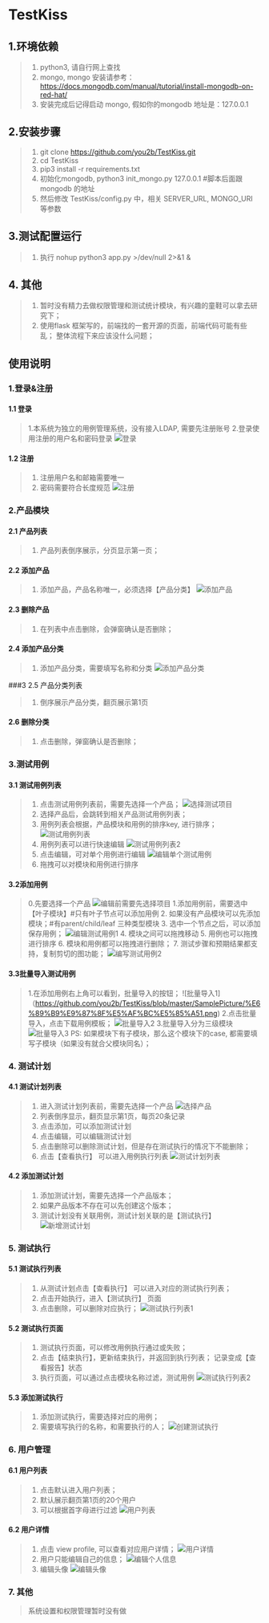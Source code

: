 # TestKiss

## 1.环境依赖
> 1. python3, 请自行网上查找
> 2. mongo, mongo 安装请参考：https://docs.mongodb.com/manual/tutorial/install-mongodb-on-red-hat/
> 3. 安装完成后记得启动 mongo, 假如你的mongodb 地址是：127.0.0.1

## 2.安装步骤
> 1. git clone https://github.com/you2b/TestKiss.git
> 2. cd TestKiss
> 3. pip3 install -r requirements.txt
> 4. 初始化mongodb, python3 init_mongo.py 127.0.0.1 #脚本后面跟mongodb 的地址
> 5. 然后修改 TestKiss/config.py 中，相关 SERVER_URL, MONGO_URI 等参数

## 3.测试配置运行
> 1. 执行 nohup python3 app.py >/dev/null 2>&1 &

## 4. 其他
> 1. 暂时没有精力去做权限管理和测试统计模块，有兴趣的童鞋可以拿去研究下；
> 2. 使用flask 框架写的，前端找的一套开源的页面，前端代码可能有些乱；
整体流程下来应该没什么问题；


## 使用说明
### 1.登录&注册
#### 1.1 登录
> 1.本系统为独立的用例管理系统，没有接入LDAP, 需要先注册账号
> 2.登录使用注册的用户名和密码登录
![登录](https://github.com/you2b/TestKiss/blob/master/SamplePicture/%E7%99%BB%E5%BD%95.jpeg)

#### 1.2 注册
> 1. 注册用户名和邮箱需要唯一
> 2. 密码需要符合长度规范
![注册](https://github.com/you2b/TestKiss/blob/master/SamplePicture/%E6%B3%A8%E5%86%8C.jpeg)

### 2.产品模块
#### 2.1 产品列表
> 1. 产品列表倒序展示，分页显示第一页；

#### 2.2 添加产品
> 1. 添加产品，产品名称唯一，必须选择【产品分类】
![添加产品](https://github.com/you2b/TestKiss/blob/master/SamplePicture/%E6%B7%BB%E5%8A%A0%E4%BA%A7%E5%93%81(%E9%A1%B9%E7%9B%AE).png)
#### 2.3 删除产品
> 1. 在列表中点击删除，会弹窗确认是否删除；

#### 2.4 添加产品分类
> 1. 添加产品分类，需要填写名称和分类
![添加产品分类](https://github.com/you2b/TestKiss/blob/master/SamplePicture/%E6%B7%BB%E5%8A%A0%E4%BA%A7%E5%93%81%E5%88%86%E7%B1%BB.png)

###3 2.5 产品分类列表
> 1. 倒序展示产品分类，翻页展示第1页

#### 2.6 删除分类
> 1. 点击删除，弹窗确认是否删除；

### 3.测试用例
#### 3.1 测试用例列表
> 1. 点击测试用例列表前，需要先选择一个产品；
![选择测试项目](https://github.com/you2b/TestKiss/blob/master/SamplePicture/%E7%BC%96%E5%86%99%E7%94%A8%E4%BE%8B-%E9%80%89%E6%8B%A9%E9%A1%B9%E7%9B%AE.png)
> 2. 选择产品后，会跳转到相关产品测试用例列表；
> 3. 用例列表会根据，产品模块和用例的排序key, 进行排序；
![测试用例列表](https://github.com/you2b/TestKiss/blob/master/SamplePicture/%E6%B5%8B%E8%AF%95%E7%94%A8%E4%BE%8B%E5%88%97%E8%A1%A8.png)
> 4. 用例列表可以进行快速编辑
![测试用例列表2](https://github.com/you2b/TestKiss/blob/master/SamplePicture/%E6%B5%8B%E8%AF%95%E7%94%A8%E4%BE%8B%E5%88%97%E8%A1%A82.png)
> 5. 点击编辑，可对单个用例进行编辑
![编辑单个测试用例](https://github.com/you2b/TestKiss/blob/master/SamplePicture/%E6%9B%B4%E6%96%B0%E5%8D%95%E4%B8%AA%E6%B5%8B%E8%AF%95%E7%94%A8%E4%BE%8B.png)
> 6. 拖拽可以对模块和用例进行排序

#### 3.2添加用例
> 0.先要选择一个产品
![编辑前需要先选择项目](https://github.com/you2b/TestKiss/blob/master/SamplePicture/%E7%BC%96%E5%86%99%E7%94%A8%E4%BE%8B-%E9%80%89%E6%8B%A9%E9%A1%B9%E7%9B%AE.png)
> 1.添加用例前，需要选中【叶子模块】#只有叶子节点可以添加用例
> 2. 如果没有产品模块可以先添加模块；#有parent/child/leaf 三种类型模块
> 3. 选中一个节点之后，可以添加保存用例；
![编辑测试用例1](https://github.com/you2b/TestKiss/blob/master/SamplePicture/%E7%BC%96%E5%86%99case%E6%AD%A5%E9%AA%A41.png)
> 4. 模块之间可以拖拽移动
> 5. 用例也可以拖拽进行排序
> 6. 模块和用例都可以拖拽进行删除；
> 7. 测试步骤和预期结果都支持，复制剪切的图功能；
![编写测试用例2](https://github.com/you2b/TestKiss/blob/master/SamplePicture/%E7%BC%96%E5%86%99case%E6%AD%A5%E9%AA%A42.png)


#### 3.3批量导入测试用例
> 1.在添加用例右上角可以看到，批量导入的按钮；
![批量导入1]（https://github.com/you2b/TestKiss/blob/master/SamplePicture/%E6%89%B9%E9%87%8F%E5%AF%BC%E5%85%A51.png)
> 2.点击批量导入，点击下载用例模板；
![批量导入2](https://github.com/you2b/TestKiss/blob/master/SamplePicture/%E6%89%B9%E9%87%8F%E5%AF%BC%E5%85%A52.png)
> 3.批量导入分为三级模块
![批量导入3](https://github.com/you2b/TestKiss/blob/master/SamplePicture/%E6%89%B9%E9%87%8F%E5%AF%BC%E5%85%A53.png)
PS: 如果模块下有子模块，那么这个模块下的case, 都需要填写子模块（如果没有就合父模块同名）；

### 4. 测试计划
#### 4.1 测试计划列表
> 1. 进入测试计划列表前，需要先选择一个产品
![选择产品](https://github.com/you2b/TestKiss/blob/master/SamplePicture/%E6%B5%8B%E8%AF%95%E8%AE%A1%E5%88%92-%E9%80%89%E6%8B%A9%E4%BA%A7%E5%93%81.png)
> 2. 列表倒序显示，翻页显示第1页，每页20条记录
> 3. 点击添加，可以添加测试计划
> 4. 点击编辑，可以编辑测试计划
> 5. 点击删除可以删除测试计划，但是存在测试执行的情况下不能删除；
> 6. 点击【查看执行】 可以进入用例执行列表
![测试计划列表](https://github.com/you2b/TestKiss/blob/master/SamplePicture/%E6%B5%8B%E8%AF%95%E8%AE%A1%E5%88%92%E5%88%97%E8%A1%A8.png)

#### 4.2 添加测试计划
> 1. 添加测试计划，需要先选择一个产品版本；
> 2. 如果产品版本不存在可以先创建这个版本；
> 3. 测试计划没有关联用例，测试计划关联的是【测试执行】
![新增测试计划](https://github.com/you2b/TestKiss/blob/master/SamplePicture/%E6%96%B0%E5%A2%9E%E6%B5%8B%E8%AF%95%E8%AE%A1%E5%88%92.png)


### 5. 测试执行
#### 5.1 测试执行列表
> 1. 从测试计划点击【查看执行】 可以进入对应的测试执行列表；
> 2. 点击开始执行，进入【测试执行】 页面
> 3. 点击删除，可以删除对应执行；
![测试执行列表1](https://github.com/you2b/TestKiss/blob/master/SamplePicture/%E6%B5%8B%E8%AF%95%E6%89%A7%E8%A1%8C%E5%88%97%E8%A1%A8.png)
#### 5.2 测试执行页面
> 1. 测试执行页面，可以修改用例执行通过或失败；
> 2. 点击【结束执行】，更新结束执行，并返回到执行列表； 记录变成【查看报告】状态
> 3. 执行页面，可以通过点击模块名称过滤，测试用例
![测试执行列表2](https://github.com/you2b/TestKiss/blob/master/SamplePicture/%E6%B5%8B%E8%AF%95%E6%89%A7%E8%A1%8C%E5%88%97%E8%A1%A82.png)

#### 5.3 添加测试执行
> 1. 添加测试执行，需要选择对应的用例；
> 2. 需要填写执行的名称，和需要执行的人；
![创建测试执行](https://github.com/you2b/TestKiss/blob/master/SamplePicture/%E5%88%9B%E5%BB%BA%E6%B5%8B%E8%AF%95%E6%89%A7%E8%A1%8C.png)

### 6. 用户管理
#### 6.1 用户列表
> 1. 点击默认进入用户列表；
> 2. 默认展示翻页第1页的20个用户
> 3. 可以根据首字母进行过滤
![用户列表](https://github.com/you2b/TestKiss/blob/master/SamplePicture/%E7%94%A8%E6%88%B7%E5%88%97%E8%A1%A8.png)

#### 6.2 用户详情
> 1. 点击 view profile, 可以查看对应用户详情；
![用户详情](https://github.com/you2b/TestKiss/blob/master/SamplePicture/%E7%94%A8%E6%88%B7%E8%AF%A6%E6%83%85.png)
> 2. 用户只能编辑自己的信息；
![编辑个人信息](https://github.com/you2b/TestKiss/blob/master/SamplePicture/%E7%BC%96%E8%BE%91%E4%B8%AA%E4%BA%BA%E4%BF%A1%E6%81%AF.png)
> 3. 编辑头像
![编辑头像](https://github.com/you2b/TestKiss/blob/master/SamplePicture/%E7%BC%96%E8%BE%91%E7%94%A8%E6%88%B7%E5%A4%B4%E5%83%8F.png)

### 7. 其他
> 系统设置和权限管理暂时没有做
